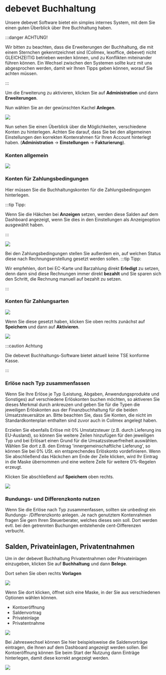 # debevet Buchhaltung

Unsere debevet Software bietet ein simples internes System, mit dem Sie einen guten Überblick über Ihre Buchhaltung haben.  

:::danger ACHTUNG!

Wir bitten zu beachten, dass die Erweiterungen der Buchhaltung, die mit einem Sternchen gekenntzeichnet sind (Collmex, lexoffice, debevet)
nicht GLEICHZEITIG betrieben werden können, und zu Konflikten miteinander führen können. Ein Wechsel zwischen den Systemen sollte 
kurz mit uns abgesprochen werden, damit wir Ihnen Tipps geben können, worauf Sie achten müssen.  

:::  

Um die Erweiterung zu aktivieren, klicken Sie auf **Administration** und dann **Erweiterungen**. 

Nun wählen Sie an der gewünschten Kachel **Anlegen**.   

![](../../static/img/erweiterungen/buchhaltung_anlegen.png)  

Nun sehen Sie einen Überblick über die Möglichkeiten, verschiedene Konten zu hinterlegen. Achten Sie darauf, dass Sie bei den allgemeinen
Einstellungen den korrekten Kontenrahmen für Ihren Account hinterlegt haben. (**Administration** -> **Einstellungen** -> **Fakturierung**).

### Konten allgemein

![](../../static/img/erweiterungen/debevet_buchhaltung1.png)  

### Konten für Zahlungsbedingungen  

Hier müssen Sie die Buchhaltungskonten für die Zahlungsbedingungen hinterlegen. 

:::tip Tipp: 

Wenn Sie die Häkchen bei **Anzeigen** setzen, werden diese Salden auf dem Dashboard angezeigt, wenn Sie dies in den Einstellungen
als Anzeigeoption ausgewählt haben. 

::: 

![](../../static/img/erweiterungen/debevet_buchhaltung2.png)    

Bei den Zahlungsbedingungen stellen Sie außerdem ein, auf welchen Status diese nach Rechnungserstellung gesetzt werden sollen.
:::tip Tipp:  

Wir empfehlen, dort bei EC-Karte und Barzahlung direkt **Erledigt** zu setzen, denn dann sind diese Rechnungen immer direkt **bezahlt** und
Sie sparen sich den Schritt, die Rechnung manuell auf bezahlt zu setzen.  

:::


### Konten für Zahlungsarten

![](../../static/img/erweiterungen/debevet_buchhaltung3.png)    

Wenn Sie diese gesetzt haben, klicken Sie oben rechts zunächst auf **Speichern** und dann auf **Aktivieren**.  

![](../../static/img/erweiterungen/buchhaltung_speichern.png)  


:::caution Achtung 

Die debevet Buchhaltungs-Software bietet aktuell keine TSE konforme Kasse.

:::  

### Erlöse nach Typ zusammenfassen

Wenn Sie Ihre Erlöse je Typ (Leistung, Abgaben, Anwendungsprodukte und Sonstiges) auf verschiedene Erlöskonten buchen
möchten, so aktiveren Sie dieses Merkmal durch ankreuzen und geben Sie für die Typen die jeweiligen Erlöskonten aus
der Finanzbuchhaltung für die beiden Umsatzsteuersätze an. Bitte beachten Sie, dass Sie Konten, die nicht im
Standardkontenplan enthalten sind zuvor auch in Collmex angelegt haben.

Erzielen Sie ebenfalls Erlöse mit 0% Umstatzsteuer (z.B. durch Lieferung ins EU-Ausland), so können Sie
weitere Zeilen hinzufügen für den jeweiligen Typ und bei Erlösart einen Grund für die Umsatzssteuerfreiheit auswählen.
Wählen Sie dort z.B. den Eintrag 'innergemeinschaftliche Lieferung', so können Sie bei 0% USt. ein entsprechendes Erlöskonto vordefinieren.
Wenn Sie abschließend das Häckchen am Ende der Zeile klicken, wird Ihr Eintrag in die Maske übernommen und eine weitere Zeile für weitere 0%-Regelen erzeugt.

Klicken Sie abschließend auf **Speichern** oben rechts.

![](../../static/img/erweiterungen/erloese_nach_typ.png)

### Rundungs- und Differenzkonto nutzen

Wenn Sie die Erlöse nach Typ zusammenfassen, sollten sie unbedingt ein Rundungs- /Differenzkonto anlegen. Je nach genutztem Kontenrahmen fragen Sie gern
Ihren Steuerberater, welches dieses sein soll. Dort werden evtl. bei den getrennten Buchungen entstehende cent-Differenzen verbucht.


## Salden, Privateinlagen, Privatentnahmen

Um in der debevet Buchhaltung Privatentnahmen oder Privateinlagen einzugeben, klicken Sie auf **Buchhaltung** und dann **Belege**. 

Dort sehen Sie oben rechts **Vorlagen**  

![](../../static/img/dashboard/salden_2.png)  

Wenn Sie dort klicken, öffnet sich eine Maske, in der Sie aus verschiedenen Optionen wählen können. 

* Kontoeröffnung  
* Saldenvortrag  
* Privateinlage  
* Privatentnahme  

![](../../static/img/dashboard/salden_3.png)  

Bei Jahreswechsel können Sie hier beispielsweise die Saldenvorträge eintragen, die Ihnen auf dem Dashboard angezeigt werden sollen. 
Bei Kontoeröffnung können Sie beim Start der Nutzung dann Einträge hinterlegen, damit diese korrekt angezeigt werden.

![](../../static/img/dashboard/salden_4.png)

